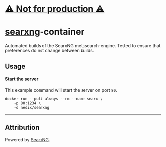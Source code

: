 # [⚠️ Not for production ⚠️](https://github.com/nedix/searxng-uwsgi-docker/issues/30)

# [searxng]-container

Automated builds of the SearxNG metasearch-engine. Tested to ensure that preferences do not change between builds.

## Usage

#### Start the server

This example command will start the server on port `80`.

```shell
docker run --pull always --rm --name searx \
    -p 80:1234 \
    -d nedix/searxng
```

<hr>

## Attribution

Powered by [SearxNG].

[SearxNG]: https://github.com/searxng/searxng

